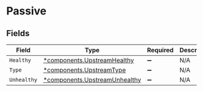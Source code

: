 # Passive


## Fields

| Field                                                                         | Type                                                                          | Required                                                                      | Description                                                                   |
| ----------------------------------------------------------------------------- | ----------------------------------------------------------------------------- | ----------------------------------------------------------------------------- | ----------------------------------------------------------------------------- |
| `Healthy`                                                                     | [*components.UpstreamHealthy](../../models/components/upstreamhealthy.md)     | :heavy_minus_sign:                                                            | N/A                                                                           |
| `Type`                                                                        | [*components.UpstreamType](../../models/components/upstreamtype.md)           | :heavy_minus_sign:                                                            | N/A                                                                           |
| `Unhealthy`                                                                   | [*components.UpstreamUnhealthy](../../models/components/upstreamunhealthy.md) | :heavy_minus_sign:                                                            | N/A                                                                           |